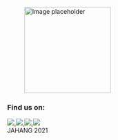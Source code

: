 
  <footer class="site-footer">
      <div class="container">
        <div class="row">
          <div class="col-lg-4">
            <div class="mb-5">
               <figure>
                  <img  src="{{site.baseurl}}/assets/images/logo-footer.png" alt="Image placeholder" class="img-fluid rounded mx-auto" style="width: 200px">
                </figure>
            </div>
            <div class="col-lg-12 mb-7 mb-lg-0">
          </div>
          </div>
          <div class="col-lg-8 mb-5 mb-lg-0">
              <div class="row">
                <div class="col-md-12 ">
                  <h3 class="footer-heading mb-4 text-center">Find us on: </h3>
                </div>
                <div class="col-md-12 col-sm-3 justify-content-center">
                   <a href="{{site.spotify}}">
                    <img src="{{site.baseurl}}/assets/images/badges/badge-spotify.png" class="img-fluid brand-badge">
                  </a>
                 <a href="{{site.google-podcast}}">
                  <img src="{{site.baseurl}}/assets/images/badges/badge-googlepodcasts.png" class="img-fluid brand-badge">
                 </a>
                 <a href="{{site.soundcloud}}">
                  <img src="{{site.baseurl}}/assets/images/badges/badge-soundcloud.png" class="img-fluid brand-badge">
                 </a>
                 <a href="{{site.amazon}}">
                  <img src="{{site.baseurl}}/assets/images/badges/badge-amazonmusic.png" class="img-fluid brand-badge">
                </a>
              </div>
            </div>
              <!--
                <div class="row">
                <div class="col-md-12">
                  <h3 class="footer-heading mb-4">Tell your friends about us.</h3>
                  <div>
                    <a href="https://www.facebook.com/sharer/sharer.php?u={{site.web-url}}{{page.url}}
  " class="pl-0 pr-3"><span class="icon-facebook"></span></a>
                    <a href="http://twitter.com/share?url={{site.web-url}}{{page.url}}&text={{page.title}}&via={{page.author}}" class="pl-3 pr-3"><span class="icon-twitter"></span></a>
                    <a href="{{site.web-url}}/rss.xml" class="pl-3 pr-3"><span class="icon-rss"></span></a>
                  </div>
                </div>
              </div>
            -->
          </div>      
        </div>
        <div class="row pt-5 mt-5 text-center">
          <div class="col-md-12">
            <!-- Link back to Colorlib can't be removed. Template is licensed under CC BY 3.0. -->
            <script data-cfasync="false" src=""></script><script>document.write(new Date().getFullYear());</script> JAHANG 2021
            <!-- Link back to Colorlib can't be removed. Template is licensed under CC BY 3.0. -->
            </p>
          </div>     
      </div>
     </div>
    </footer>
  </div>
  <script src="{{site.baseurl}}/assets/js/jquery-3.3.1.min.js"></script>
  <script src="{{site.baseurl}}/assets/js/jquery-migrate-3.0.1.min.js"></script>
  <script src="{{site.baseurl}}/assets/js/jquery-ui.js"></script>
  <script src="{{site.baseurl}}/assets/js/popper.min.js"></script>
  <script src="{{site.baseurl}}/assets/js/bootstrap.min.js"></script>
  <script src="{{site.baseurl}}/assets/js/owl.carousel.min.js"></script>
  <script src="{{site.baseurl}}/assets/js/jquery.stellar.min.js"></script>
  <script src="{{site.baseurl}}/assets/js/jquery.countdown.min.js"></script>
  <script src="{{site.baseurl}}/assets/js/jquery.magnific-popup.min.js"></script>
  <script src="{{site.baseurl}}/assets/js/aos.js"></script>

  <script src="{{site.baseurl}}/assets/js/mediaelement-and-player.min.js"></script>

  <script>
      document.addEventListener('DOMContentLoaded', function() {
                var mediaElements = document.querySelectorAll('video, audio'), total = mediaElements.length;

                for (var i = 0; i < total; i++) {
                    new MediaElementPlayer(mediaElements[i], {
                        pluginPath: 'https://cdn.jsdelivr.net/npm/mediaelement@4.2.7/build/',
                        shimScriptAccess: 'always',
                        success: function () {
                            var target = document.body.querySelectorAll('.player'), targetTotal = target.length;
                            for (var j = 0; j < targetTotal; j++) {
                                target[j].style.visibility = 'visible';
                            }
                  }
                });
                }
            });
    </script>
  <script src="{{site.baseurl}}/assets/js/main.js"></script>
  <script id="dsq-count-scr" src="//jhakhang-com.disqus.com/count.js" async></script>

  </body>
</html>